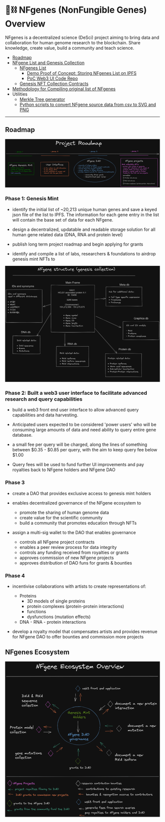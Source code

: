 # 🧬⛓ NFgenes (NonFungible Genes) Overview

NFgenes is a decentralized science (DeSci) project aiming to bring data and collaboration for human genome research to the blockchain. Share knowledge, create value, build a community and teach science.

- [Roadmap](https://github.com/nfgenes/overview#roadmap)
- [NFgene List and Genesis Collection](https://github.com/nfgenes/nfgenes_list#nfgenes-list--genesis-collection-contract)
    - [NFgenes List](https://github.com/nfgenes/nfgenes_list/tree/main/data#nfgenes-list)
        - [Demo Proof of Concept: Storing NFgenes List on IPFS](https://nfgeneslist.onrender.com/)
        - [PoC Web3 UI Code Repo](https://github.com/nfgenes/nfgenes_contract#nfgenes-minting-contracts)
    - [Genesis NFT Collection Contracts](https://github.com/nfgenes/nfgenes_contract)
- [Methodology for Compiling original list of NFgenes](https://github.com/nfgenes/compile_genesis_gene_list)
- Utilities
    - [Merkle Tree generator](https://github.com/nfgenes/merkletree_generator)
    - [Python scripts to convert NFgene source data from csv to SVG and PNG](https://github.com/nfgenes/csv2svg2png#csv2svg2png)
------------

## Roadmap
![NFgenes Roadmap](https://github.com/nfgenes/overview/blob/main/nfgenes_roadmap.png)

### Phase 1: Genesis Mint
- identify the initial list of ~20,213 unique human genes and save a keyed json file of the list to IPFS. The information for each gene entry in the list will contain the base set of data for each NFgene.

- design a decentralized, updatable and readable storage solution for all human gene related data (DNA, RNA and protein level)

- publish long term project roadmap and begin applying for grants

- identify and compile a list of labs, researchers & foundations to airdrop genesis mint NFTs to

![NFgenes Panel Structure](https://github.com/nfgenes/overview/blob/main/NFgenes_structure.png)

### Phase 2: Built a web3 user interface to facilitate advanced research and query capabilities
- build a web3 front end user interface to allow advanced query capabilities and data harvesting.

- Anticipated users expected to be considered 'power users' who will be consuming large amounts of data and need ability to query entire gene database.

- a small fee per query will be charged, along the lines of something between $0.35 - $0.85 per query, with the aim to keep query fee below $1.00

- Query fees will be used to fund further UI improvements and pay royalties back to NFgene holders and NFgene DAO

### Phase 3
- create a DAO that provides exclusive access to genesis mint holders

- enables decentralized governance of the NFgene ecosystem to
    - promote the sharing of human genome data
    - create value for the scientific community
    - build a community that promotes education through NFTs

- assign a multi-sig wallet to the DAO that enables governance
    - controls all NFgene project contracts
    - enables a peer review process for data integrity
    - controls any funding received from royalties or grants
    - approves commission of new NFgene projects
    - approves distribution of DAO funs for grants & bounties

### Phase 4
- incentivise collaborations with artists to create representations of:
     - Proteins
        - 3D models of single proteins
        - protein complexes (protein-protein interactions)
        - functions
        - dysfunctions (mutation effects)
     - DNA - RNA - protein interactions

- develop a royalty model that compensates artists and provides revenue for NFgene DAO to offer bounties and commission more projects

## NFgenes Ecosystem
![NFgenes Ecosystem](https://github.com/nfgenes/overview/blob/main/nfgenes_overview.png)
